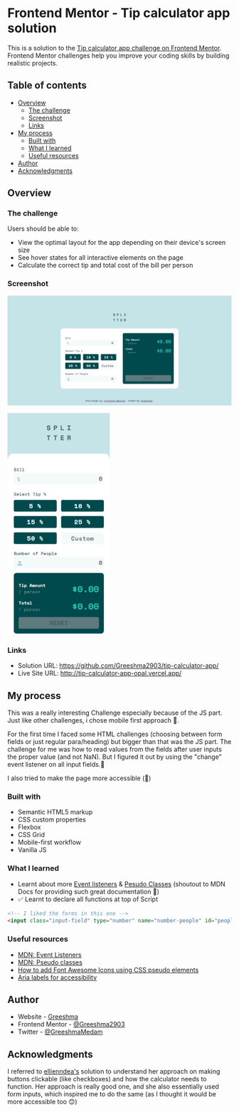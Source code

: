 # Frontend Mentor - Tip calculator app solution

This is a solution to the [Tip calculator app challenge on Frontend Mentor](https://www.frontendmentor.io/challenges/tip-calculator-app-ugJNGbJUX). Frontend Mentor challenges help you improve your coding skills by building realistic projects.

## Table of contents

- [Overview](#overview)
  - [The challenge](#the-challenge)
  - [Screenshot](#screenshot)
  - [Links](#links)
- [My process](#my-process)
  - [Built with](#built-with)
  - [What I learned](#what-i-learned)
  - [Useful resources](#useful-resources)
- [Author](#author)
- [Acknowledgments](#acknowledgments)


## Overview

### The challenge

Users should be able to:

- View the optimal layout for the app depending on their device's screen size
- See hover states for all interactive elements on the page
- Calculate the correct tip and total cost of the bill per person

### Screenshot

![SS-large-screen](./SS-large-screen.png)

<div>

  <img src="SS-small-screen.png" align="center"  height="500px"/>

</div>

### Links

- Solution URL: https://github.com/Greeshma2903/tip-calculator-app/
- Live Site URL: http://tip-calculator-app-opal.vercel.app/

## My process

This was a really interesting Challenge especially because of the JS part. Just like other challenges, i chose mobile first approach 📱. 

For the first time I faced some HTML challenges (choosing between form fields or just regular para/heading) but bigger than that was the JS part. The challenge for me was how to read values from the fields after user inputs the proper value (and not NaN). But I figured it out by using the "change" event listener on all input fields.🤔

I also tried to make the page more accessible (🤞)
### Built with

- Semantic HTML5 markup
- CSS custom properties
- Flexbox
- CSS Grid
- Mobile-first workflow
- Vanilla JS

### What I learned

- Learnt about more [Event listeners](https://developer.mozilla.org/en-US/docs/Web/Events) & [Pesudo Classes](https://developer.mozilla.org/en-US/docs/Web/CSS/Pseudo-classes) (shoutout to MDN Docs for providing such great documentation 🤩)
- ✅ Learnt to declare all functions at top of Script


```html
<!-- I liked the forms in this one -->
<input class="input-field" type="number" name="number-people" id="people-count" placeholder="0" aria-label="enter-number-of-people" required aria-required="The number of people cannot be 0" min="0" max="100" />
```

### Useful resources

- [MDN: Event Listeners](https://developer.mozilla.org/en-US/docs/Web/Events)
- [MDN: Pseudo classes](https://developer.mozilla.org/en-US/docs/Web/Events)
- [How to add Font Awesome Icons using CSS pseudo elements](https://fontawesome.com/v5.15/how-to-use/on-the-web/advanced/css-pseudo-elements)
- [Aria labels for accessibility](https://www.aditus.io/aria/aria-label/)

## Author

- Website - [Greeshma](https://greeshma-portfolio.netlify.app/)
- Frontend Mentor - [@Greeshma2903](https://www.frontendmentor.io/profile/Greeshma2903)
- Twitter - [@GreeshmaMedam](https://www.twitter.com/GreeshmaMedam)

## Acknowledgments

I referred to [ellienndea's](https://github.com/ellienndea/tip-calculator-app) solution to understand her approach on making buttons clickable (like checkboxes) and how the calculator needs to function. Her approach is really good one, and she also essentially used form inputs, which inspired me to do the same (as I thought it would be more accessible too 😊)
